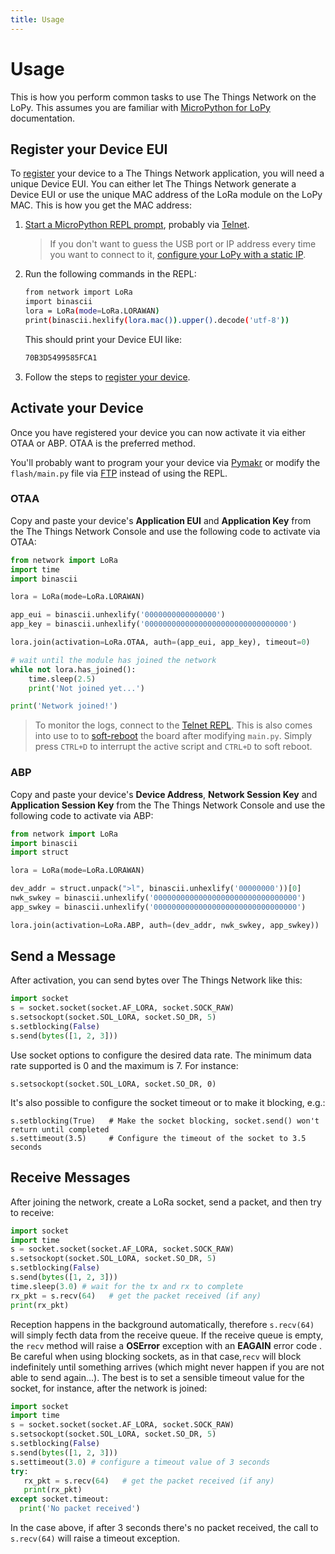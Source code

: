 ```yaml
---
title: Usage
---
```


# Usage
This is how you perform common tasks to use The Things Network on the LoPy. This assumes you are familiar with [MicroPython for LoPy](https://docs.pycom.io/lopy/) documentation.

## Register your Device EUI

To [register](../../v2-preview/console/#register-device) your device to a The Things Network application, you will need a unique Device EUI. You can either let The Things Network generate a Device EUI or use the unique MAC address of the LoRa module on the LoPy MAC. This is how you get the MAC address:

1.  [Start a MicroPython REPL prompt](https://docs.pycom.io/lopy/lopy/tutorial/repl.html), probably via [Telnet](https://docs.pycom.io/lopy/lopy/general.html#telnet-repl).

    > If you don't want to guess the USB port or IP address every time you want to connect to it, [configure your LoPy with a static IP](https://docs.pycom.io/lopy/lopy/tutorial/wlan.html).

2.  Run the following commands in the REPL:

    ```bash
    from network import LoRa
    import binascii
    lora = LoRa(mode=LoRa.LORAWAN)
    print(binascii.hexlify(lora.mac()).upper().decode('utf-8'))
    ```
  
    This should print your Device EUI like:
    
    ```bash
    70B3D5499585FCA1
    ```
    
3. Follow the steps to [register your device](../../v2-preview/console/#register-device).
  
## Activate your Device

Once you have registered your device you can now activate it via either OTAA or ABP. OTAA is the preferred method.

You'll probably want to program your your device via [Pymakr](https://www.pycom.io/solutions/pymakr/) or modify the `flash/main.py` file via [FTP](https://docs.pycom.io/lopy/lopy/general.html#local-file-system-and-ftp-access) instead of using the REPL.

### OTAA

Copy and paste your device's **Application EUI** and **Application Key** from the The Things Network Console and use the following code to activate via OTAA:

```python
from network import LoRa
import time
import binascii

lora = LoRa(mode=LoRa.LORAWAN)

app_eui = binascii.unhexlify('0000000000000000')
app_key = binascii.unhexlify('00000000000000000000000000000000')

lora.join(activation=LoRa.OTAA, auth=(app_eui, app_key), timeout=0)

# wait until the module has joined the network
while not lora.has_joined():
    time.sleep(2.5)
    print('Not joined yet...')

print('Network joined!')
```

> To monitor the logs, connect to the [Telnet REPL](https://docs.pycom.io/lopy/lopy/general.html#telnet-repl). This is also comes into use to to [soft-reboot](https://docs.pycom.io/lopy/lopy/tutorial/repl.html#resetting-the-board) the board after modifying `main.py`. Simply press `CTRL+D` to interrupt the active script and `CTRL+D` to soft reboot.

### ABP

Copy and paste your device's **Device Address**, **Network Session Key** and **Application Session Key** from the The Things Network Console and use the following code to activate via ABP:

```python
from network import LoRa
import binascii
import struct

lora = LoRa(mode=LoRa.LORAWAN)

dev_addr = struct.unpack(">l", binascii.unhexlify('00000000'))[0]
nwk_swkey = binascii.unhexlify('00000000000000000000000000000000')
app_swkey = binascii.unhexlify('00000000000000000000000000000000')

lora.join(activation=LoRa.ABP, auth=(dev_addr, nwk_swkey, app_swkey))
```

## Send a Message

After activation, you can send bytes over The Things Network like this:

```python
import socket
s = socket.socket(socket.AF_LORA, socket.SOCK_RAW)
s.setsockopt(socket.SOL_LORA, socket.SO_DR, 5)
s.setblocking(False)
s.send(bytes([1, 2, 3]))
```

Use socket options to configure the desired data rate. The minimum data rate supported is 0 and the maximum is 7. For instance:

```
s.setsockopt(socket.SOL_LORA, socket.SO_DR, 0)
```

It's also possible to configure the socket timeout or to make it blocking, e.g.:

```
s.setblocking(True)   # Make the socket blocking, socket.send() won't return until completed
s.settimeout(3.5)     # Configure the timeout of the socket to 3.5 seconds
```

## Receive Messages

After joining the network, create a LoRa socket, send a packet, and then try to receive:

```python
import socket
import time
s = socket.socket(socket.AF_LORA, socket.SOCK_RAW)
s.setsockopt(socket.SOL_LORA, socket.SO_DR, 5)
s.setblocking(False)
s.send(bytes([1, 2, 3]))
time.sleep(3.0) # wait for the tx and rx to complete
rx_pkt = s.recv(64)   # get the packet received (if any)
print(rx_pkt)
```

Reception happens in the background automatically, therefore `s.recv(64)` will simply fecth data from the receive queue. If the receive queue is empty, the ``recv`` method will raise a **OSError** exception with an **EAGAIN** error code . Be careful when using blocking sockets, as in that case,``recv`` will block indefinitely until something arrives (which might never happen if you are not able to send again...). The best is to set a sensible timeout value for the socket, for instance, after the network is joined:

```python
import socket
import time
s = socket.socket(socket.AF_LORA, socket.SOCK_RAW)
s.setsockopt(socket.SOL_LORA, socket.SO_DR, 5)
s.setblocking(False)
s.send(bytes([1, 2, 3]))
s.settimeout(3.0) # configure a timeout value of 3 seconds
try:
   rx_pkt = s.recv(64)   # get the packet received (if any)
   print(rx_pkt)
except socket.timeout:
  print('No packet received')
```

In the case above, if after 3 seconds there's no packet received, the call to ``s.recv(64)`` will raise a timeout exception.
